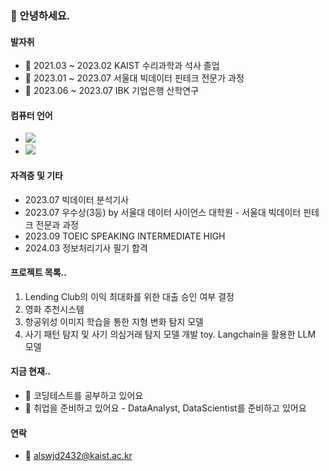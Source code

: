 ### 👋 안녕하세요. 


#### 발자취
- 🦶 2021.03 ~ 2023.02 KAIST 수리과학과 석사 졸업
- 🦶 2023.01 ~ 2023.07 서울대 빅데이터 핀테크 전문가 과정
- 🦶 2023.06 ~ 2023.07 IBK 기업은행 산학연구

#### 컴퓨터 언어
- <img src="https://img.shields.io/badge/Python-3776AB?style=flat-square&logo=Python&logoColor=white"/>
- <img src="https://img.shields.io/badge/SQL-4499A1?style=flat-square&logo=MySQL&logoColor=white"/>

#### 자격증 및 기타
- 2023.07 빅데이터 분석기사
- 2023.07 우수상(3등) by 서울대 데이터 사이언스 대학원 - 서울대 빅데이터 핀테크 전문과 과정
- 2023.09 TOEIC SPEAKING INTERMEDIATE HIGH
- 2024.03 정보처리기사 필기 합격

#### 프로젝트 목록..
 1. Lending Club의 이익 최대화를 위한 대출 승인 여부 결정
 2. 영화 추천시스템
 3. 항공위성 이미지 학습을 통한 지형 변화 탐지 모델
 4. 사기 패턴 탐지 및 사기 의심거래 탐지 모델 개발
toy. Langchain을 활용한 LLM 모델


#### 지금 현재..
- 🤔 코딩테스트를 공부하고 있어요
- 🌱 취업을 준비하고 있어요 - DataAnalyst, DataScientist를 준비하고 있어요

#### 연락
- 💬 alswjd2432@kaist.ac.kr
<!--
**alswjd2432/alswjd2432** is a ✨ _special_ ✨ repository because its `README.md` (this file) appears on your GitHub profile.

Here are some ideas to get you started:

- 🔭 I’m currently working on ...
- 🌱 I’m currently learning ...
- 👯 I’m looking to collaborate on ...
- 🤔 I’m looking for help with ...
- 💬 Ask me about ...
- 📫 How to reach me: ...
- 😄 Pronouns: ...
- ⚡ Fun fact: ...
-->
